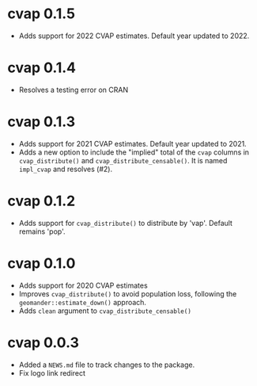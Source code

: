 # cvap 0.1.5
* Adds support for 2022 CVAP estimates. Default year updated to 2022.

# cvap 0.1.4
* Resolves a testing error on CRAN

# cvap 0.1.3
* Adds support for 2021 CVAP estimates. Default year updated to 2021.
* Adds a new option to include the "implied" total of the `cvap` columns in `cvap_distribute()` and `cvap_distribute_censable()`. It is named `impl_cvap` and resolves (#2).

# cvap 0.1.2
* Adds support for `cvap_distribute()` to distribute by 'vap'. Default remains 'pop'.

# cvap 0.1.0
* Adds support for 2020 CVAP estimates
* Improves `cvap_distribute()` to avoid population loss, following the `geomander::estimate_down()` approach.
* Adds `clean` argument to `cvap_distribute_censable()`

# cvap 0.0.3

* Added a `NEWS.md` file to track changes to the package.
* Fix logo link redirect
